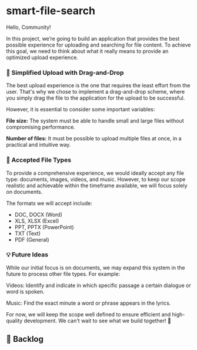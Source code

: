 # smart-file-search

Hello, Community!

In this project, we’re going to build an application that provides the best possible experience for uploading and searching for file content. To achieve this goal, we need to think about what it really means to provide an optimized upload experience.

### 🚀 Simplified Upload with Drag-and-Drop

The best upload experience is the one that requires the least effort from the user. That's why we chose to implement a drag-and-drop scheme, where you simply drag the file to the application for the upload to be successful.

However, it is essential to consider some important variables:

**File size:** The system must be able to handle small and large files without compromising performance.

**Number of files:** It must be possible to upload multiple files at once, in a practical and intuitive way.

### 📄 Accepted File Types

To provide a comprehensive experience, we would ideally accept any file type: documents, images, videos, and music. However, to keep our scope realistic and achievable within the timeframe available, we will focus solely on documents.

The formats we will accept include:

- DOC, DOCX (Word)
- XLS, XLSX (Excel)
- PPT, PPTX (PowerPoint)
- TXT (Text)
- PDF (General)

### 💡 Future Ideas

While our initial focus is on documents, we may expand this system in the future to process other file types. For example:

Videos: Identify and indicate in which specific passage a certain dialogue or word is spoken.

Music: Find the exact minute a word or phrase appears in the lyrics.

For now, we will keep the scope well defined to ensure efficient and high-quality development. We can't wait to see what we build together! 🚀

## 🚧 Backlog

<!--issues start-->
<!--issues end-->


